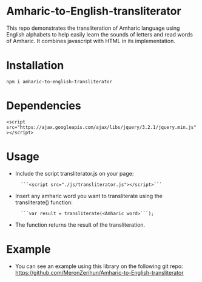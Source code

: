 # Amharic-to-English-transliterator
This repo demonstrates the transliteration of Amharic language using English alphabets to help easily learn the sounds of letters and read words of Amharic. It combines javascript with HTML in its implementation.

# Installation
```npm i amharic-to-english-transliterator```

# Dependencies
```<script src="https://ajax.googleapis.com/ajax/libs/jquery/3.2.1/jquery.min.js"></script>```

# Usage
- Include the script transliterator.js on your page:

        ```<script src="./js/transliterator.js"></script>```
- Insert any amharic word you want to transliterate using the transliterate() function:

        ```var result = transliterate(<Amharic word>```);
- The function returns the result of the transliteration.

# Example
- You can see an example using this library on the following git repo: 
        https://github.com/MeronZerihun/Amharic-to-English-transliterator
        



